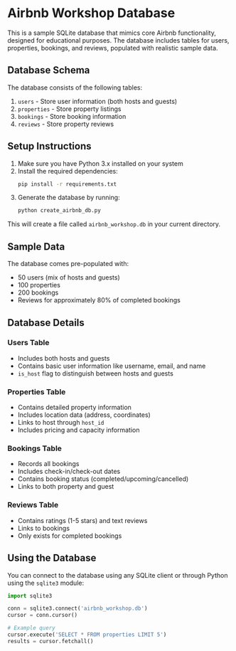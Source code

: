 # Airbnb Workshop Database

This is a sample SQLite database that mimics core Airbnb functionality, designed for educational purposes. The database includes tables for users, properties, bookings, and reviews, populated with realistic sample data.

## Database Schema

The database consists of the following tables:

1. `users` - Store user information (both hosts and guests)
2. `properties` - Store property listings
3. `bookings` - Store booking information
4. `reviews` - Store property reviews

## Setup Instructions

1. Make sure you have Python 3.x installed on your system
2. Install the required dependencies:
   ```bash
   pip install -r requirements.txt
   ```
3. Generate the database by running:
   ```bash
   python create_airbnb_db.py
   ```

This will create a file called `airbnb_workshop.db` in your current directory.

## Sample Data

The database comes pre-populated with:
- 50 users (mix of hosts and guests)
- 100 properties
- 200 bookings
- Reviews for approximately 80% of completed bookings

## Database Details

### Users Table
- Includes both hosts and guests
- Contains basic user information like username, email, and name
- `is_host` flag to distinguish between hosts and guests

### Properties Table
- Contains detailed property information
- Includes location data (address, coordinates)
- Links to host through `host_id`
- Includes pricing and capacity information

### Bookings Table
- Records all bookings
- Includes check-in/check-out dates
- Contains booking status (completed/upcoming/cancelled)
- Links to both property and guest

### Reviews Table
- Contains ratings (1-5 stars) and text reviews
- Links to bookings
- Only exists for completed bookings

## Using the Database

You can connect to the database using any SQLite client or through Python using the `sqlite3` module:

```python
import sqlite3

conn = sqlite3.connect('airbnb_workshop.db')
cursor = conn.cursor()

# Example query
cursor.execute('SELECT * FROM properties LIMIT 5')
results = cursor.fetchall()
``` 